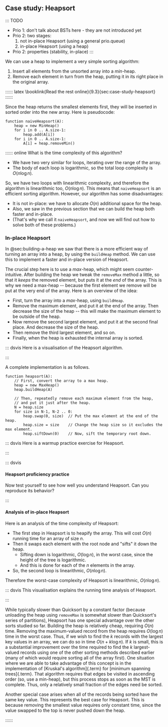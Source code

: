 
## Case study: Heapsort

::: TODO
- Prio 1: don't talk about BSTs here - they are not introduced yet
- Prio 2: two stages:
    1. not in-place Heapsort (using a general prio.queue)
    2. in-place Heapsort (using a heap)
- Prio 2: properties (stability, in-place)
:::

<!--
Before we get to Heapsort, consider for a moment the practicality of
using a Binary Search Tree for sorting. You could insert all of the
values to be sorted into the BST one by one, then traverse the completed
tree using an inorder traversal. The output would form a sorted list.
This approach is conceptually very similar to
[Quicksort], where
an internal node corresponds to the pivot, and the left (right) subtree
consists of the partition of values smaller (larger) than the pivot.

However, the approach has a number of drawbacks, including the extra
space required by BST pointers and the amount of time required to insert
nodes into the tree. Quicksort implements this same concept in a much
more efficient way. But there is also the possibility that the BST might
be unbalanced, leading to a $O(n^2)$ worst-case running time. And
this is the same problem as Quicksort has with chosing a good pivot (see
the section "Quicksort Analysis" in chapter XX).
-->

We can use a heap to implement a very simple sorting algorithm:

1. Insert all elements from the unsorted array into a *min*-heap.
2. Remove each element in turn from the heap, putting it in its right place in the original array.

:::::: latex
\booklink{Read the rest online}{9.3}{sec:case-study-heapsort}
::::::

Since the heap returns the smallest elements first, they will be inserted in sorted order into the new array.
Here is pseudocode:

    function naiveHeapsort(A):
        heap = new MinHeap()
        for i in 0 .. A.size-1:
            heap.add(A[i])
        for i in 0 .. A.size-1:
            A[i] = heap.removeMin()

:::::: online
What is the time complexity of this algorithm?

- We have two very similar for loops, iterating over the range of the array.
- The body of each loop is logarithmic, so the total loop complexity is $O(n \log n)$.

So, we have two loops with linearithmic complexity, and therefore the algorithm is linearithmic too, $O(n \log n)$.
This means that `naiveHeapsort` is an efficient sorting algorithm.
However, our algorithm has some disadvantages:

- It is not in-place: we have to allocate $O(n)$ additional space for the heap.
- Also, we saw in the previous section that we can build the heap both faster and in-place.
- (That's why we call it `naiveHeapsort`, and now we will find out how to solve both of these problems.)

### In-place Heapsort

<!--
Instead, a good sorting algorithm can be devised based on a tree
structure more suited to the purpose. In particular, we would like the
tree to be balanced, space efficient, and fast. The algorithm should
take advantage of the fact that sorting is a special-purpose application
in that all of the values to be stored are available at the start. This
means that we do not necessarily need to insert one value at a time into
the tree structure.

[Heapsort]{.term} is based on the
[heap]{.term} data structure.
Heapsort has all of the advantages just listed. The complete binary tree
is balanced, its array representation is space efficient, and we can
load all values into the tree at once, taking advantage of the efficient
`buildHeap` function. The asymptotic performance of Heapsort when all of
the records have unique key values is $O(n \log n)$ in the best,
average, and worst cases. It is not as fast as Quicksort in the average
case (by a constant factor), but Heapsort has special properties that
will make it particularly useful for
[external sorting](#external-sort){.term} algorithms,
used when sorting data sets too large to fit in main memory.
-->

In @sec:building-a-heap we saw that there is a more efficient way of turning an array into a heap, by using the `buildHeap` method.
We can use this to implement a faster and in-place version of Heapsort.

The crucial step here is to use a *max*-heap, which might seem counter-intuitive.
After building the heap we tweak the `removeMax` method a little, so that it *keeps* the removed element, but puts it at the *end* of the array.
This is why we need a max-heap -- because the first element we remove will be put at the very end of the array.
Here is an overview of the idea:

- First, turn the array into a *max*-heap, using `buildHeap`.
- Remove the maximum element, and put it at the end of the array.
  Then decrease the size of the heap -- this will make the maximum element to be outside of the heap.
- Now remove the second largest element, and put it at the second final place.
  And decrease the size of the heap.
- Then remove the third largest element, and so on.
- Finally, when the heap is exhausted the internal array is sorted.

::: dsvis
Here is a visualisation of the Heapsort algorithm.

<inlineav id="heapsortCON" src="Sorting/heapsortCON.js" script="DataStructures/binaryheap.js" name="Heapsort Slideshow"/>
:::

A complete implementation is as follows.

    function heapsort(A):
        // First, convert the array to a max heap.
        heap = new MaxHeap()
        heap.buildHeap(A)

        // Then, repeatedly remove each maximum element from the heap,
        // and put it just after the heap.
        N = heap.size
        for size in N-1, N-2 .. 0:
            heap.swap(0, size)  // Put the max element at the end of the heap.
            heap.size = size    // Change the heap size so it excludes the max element.
            heap.siftDown(0)    // Now, sift the temporary root down.


::: dsvis
Here is a warmup practice exercise for Heapsort.

<avembed id="HeapsortStepPRO" src="Sorting/HeapsortStepPRO.html" type="ka" name="Heapsort RemoveMax Proficiency Exercise"/>
:::

::: dsvis
#### Heapsort proficiency practice

Now test yourself to see how well you understand Heapsort. Can you
reproduce its behavior?

<avembed id="heapsortPRO" src="Sorting/heapsortPRO.html" type="pe" name="Heapsort Proficiency Exercise"/>
:::

#### Analysis of in-place Heapsort

Here is an analysis of the time complexity of Heapsort:

- The first step in Heapsort is to heapify the array.
  This will cost $O(n)$ running time for an array of size $n$.
- Then it swaps each element with the root node and "sifts" it down the heap.
    - Sifting down is logarithmic, $O(\log n)$, in the worst case, since the height of the tree is logarithmic.
    - And this is done for each of the $n$ elements in the array.
- So, the second loop is linearithmic, $O(n \log n)$.

Therefore the worst-case complexity of Heapsort is linearithmic, $O(n \log n)$.

::: dsvis
This visualisation explains the running time analysis of Heapsort.

<inlineav id="HeapSortAnalysisCON" src="Sorting/HeapSortAnalysisCON.js" script="DataStructures/binaryheap.js" name="Heapsort Analysis Slideshow" links="Sorting/HeapSortAnalysisCON.css"/>
:::

While typically slower than Quicksort by a constant factor (because
unloading the heap using `removeMax` is somewhat slower than
Quicksort's series of partitions), Heapsort has one special advantage
over the other sorts studied so far. Building the heap is relatively
cheap, requiring $O(n)$ time. Removing the maximum-valued record
from the heap requires $O(\log n)$ time in the worst case. Thus, if
we wish to find the $k$ records with the largest key values in an array,
we can do so in time $O(n + k \log n)$. If $k$ is small, this is a
substantial improvement over the time required to find the $k$
largest-valued records using one of the other sorting methods described
earlier (many of which would require sorting all of the array first).
One situation where we are able to take advantage of this concept is in
the implementation of
[Kruskal's algorithm]{.term} for [minimum spanning trees]{.term}.
That algorithm requires that edges be visited in ascending
order (so, use a min-heap), but this process stops as soon as the MST is
complete. Thus, only a relatively small fraction of the edges need be
sorted.

Another special case arises when all of the records being sorted have
the same key value. This represents the best case for Heapsort. This is
because removing the smallest value requires only constant time, since
the value swapped to the top is never pushed down the heap.

::::::

